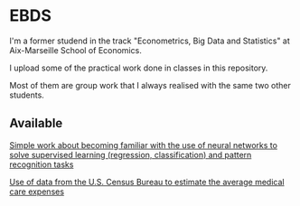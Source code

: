 # EBDS
I'm a former studend in the track "Econometrics, Big Data and Statistics" at Aix-Marseille School of Economics.

I upload some of the practical work done in classes in this repository. 

Most of them are group work that I always realised with the same two other students.

## Available
[Simple work about becoming familiar with the use of neural networks to solve supervised learning
(regression, classification) and pattern recognition tasks](https://github.com/bgtm/EBDS/blob/main/simple_NN.ipynb)

[Use of data from the U.S. Census Bureau to estimate the average medical care expenses](https://github.com/bgtm/EBDS/blob/main/homework_M2_groupe_1_data.ipynb)
